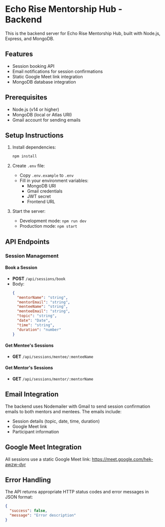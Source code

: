 # Echo Rise Mentorship Hub - Backend

This is the backend server for Echo Rise Mentorship Hub, built with Node.js, Express, and MongoDB.

## Features

- Session booking API
- Email notifications for session confirmations
- Static Google Meet link integration
- MongoDB database integration

## Prerequisites

- Node.js (v14 or higher)
- MongoDB (local or Atlas URI)
- Gmail account for sending emails

## Setup Instructions

1. Install dependencies:
   ```bash
   npm install
   ```

2. Create `.env` file:
   - Copy `.env.example` to `.env`
   - Fill in your environment variables:
     - MongoDB URI
     - Gmail credentials
     - JWT secret
     - Frontend URL

3. Start the server:
   - Development mode: `npm run dev`
   - Production mode: `npm start`

## API Endpoints

### Session Management

#### Book a Session
- **POST** `/api/sessions/book`
- Body:
  ```json
  {
    "mentorName": "string",
    "mentorEmail": "string",
    "menteeName": "string",
    "menteeEmail": "string",
    "topic": "string",
    "date": "Date",
    "time": "string",
    "duration": "number"
  }
  ```

#### Get Mentee's Sessions
- **GET** `/api/sessions/mentee/:menteeName`

#### Get Mentor's Sessions
- **GET** `/api/sessions/mentor/:mentorName`

## Email Integration

The backend uses Nodemailer with Gmail to send session confirmation emails to both mentors and mentees. The emails include:
- Session details (topic, date, time, duration)
- Google Meet link
- Participant information

## Google Meet Integration

All sessions use a static Google Meet link: https://meet.google.com/hek-awzw-dyr

## Error Handling

The API returns appropriate HTTP status codes and error messages in JSON format:
```json
{
  "success": false,
  "message": "Error description"
}
```
